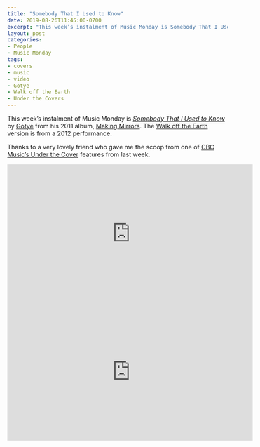 ```yaml
---
title: "Somebody That I Used to Know"
date: 2019-08-26T11:45:00-0700
excerpt: "This week’s instalment of Music Monday is Somebody That I Used to Know. The 2011 Gotye original and a 2012 cover by Walk off the Earth."
layout: post
categories:
- People
- Music Monday
tags:
- covers
- music
- video
- Gotye
- Walk off the Earth
- Under the Covers
---
```

This week’s instalment of Music Monday is [_Somebody That I Used to Know_](https://en.wikipedia.org/wiki/Somebody_That_I_Used_to_Know) by
[Gotye](https://en.wikipedia.org/wiki/Gotye) from his 2011 album,
[Making Mirrors](https://en.wikipedia.org/wiki/Making_Mirrors). The [Walk off the Earth](https://www.walkofftheearth.com/)
version is from a 2012 performance.

Thanks to a very lovely friend who gave me the scoop from one of [CBC Music’s Under the Cover](https://www.cbc.ca/listen/cbc-music-playlists/369-Covers) features from last week.

<div class="video-container">
<iframe width="560" height="315" src="https://www.youtube.com/embed/8UVNT4wvIGY" frameborder="0" allowfullscreen title="Video: Somebody That I Used to Know by Gotye"></iframe>
</div>

<div class="video-container">
<iframe width="560" height="315" src="https://www.youtube.com/embed/d9NF2edxy-M" frameborder="0" allowfullscreen title="Video: Somebody That I Used to Know by Walk off the Earth"></iframe>
</div>
